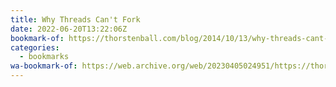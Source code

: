 ```yaml
---
title: Why Threads Can't Fork
date: 2022-06-20T13:22:06Z
bookmark-of: https://thorstenball.com/blog/2014/10/13/why-threads-cant-fork/
categories:
  - bookmarks
wa-bookmark-of: https://web.archive.org/web/20230405024951/https://thorstenball.com/blog/2014/10/13/why-threads-cant-fork/
---
```

